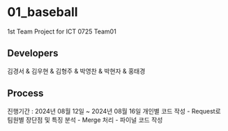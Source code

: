 # 01_baseball
1st Team Project for ICT 0725 Team01

## Developers
김경서 & 김우현 & 김형주 & 박영찬 & 박현자 & 홍태경

## Process
진행기간 : 2024년 08월 12일 ~ 2024년 08월 16일
개인별 코드 작성 - Request로 팀원별 장단점 및 특징 분석 - Merge 처리 - 파이널 코드 작성
